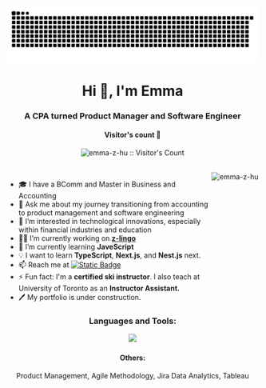 <p align = "center">
	<img src = "https://github.com/7oSkaaa/7oSkaaa/blob/output/github-contribution-grid-snake.svg?" alt = "Snake Game"/>
</p>
<h1 align="center">Hi 👋, I'm Emma</h1>
<h3 align="center">A CPA turned Product Manager and Software Engineer</h3>

<h4 align="center">Visitor's count 👀</h4>
<p align="center"><img src="https://profile-counter.glitch.me/{emma-z-hu}/count.svg" alt="emma-z-hu :: Visitor's Count" /></p>
<br/>
<img align="right" height="220px" src="https://blog.emma-z-hu.com/logo/imemma-z-hu.gif" alt="emma-z-hu" />

- 🎓 I have a BComm and Master in Business and Accounting 
- 💬 Ask me about my journey transitioning from accounting to product management and software engineering
- 👀 I’m interested in technological innovations, especially within financial industries and education
- 👨‍💻 I’m currently working on **[z-lingo](https://github.com/emma-z-hu/z-lingo)**
- 🌱 I’m currently learning **JaveScript**
- 💡 I want to learn **TypeScript**, **Next.js**, and **Nest.js** next.
- 📫 Reach me at <a href="https://www.linkedin.com/in/emma-z-hu"><img alt="Static Badge" src="https://img.shields.io/badge/linkedin-blue?logo=linkedin&logoColor=white"></a>
- ⚡ Fun fact: I'm a **certified ski instructor**. I also teach at University of Toronto as an **Instructor Assistant.**
- 🖊️ My portfolio is under construction. 



<h3 align="center">Languages and Tools:</h3>
<p align="center">
  <a href="https://skillicons.dev">
    <img src="https://skillicons.dev/icons?i=html,css,sass,javascript,react,nodejs,express,mysql,git,github,postman,figma" />
  </a>
</p>

<h4 align="center">Others:</h4>
<p align="center">
  Product Management, Agile Methodology, Jira
  Data Analytics, Tableau
</p>

